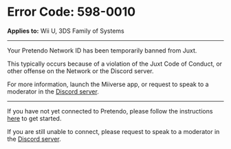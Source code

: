 # Error Code: 598-0010
**Applies to:** Wii U, 3DS Family of Systems

---

Your Pretendo Network ID has been temporarily banned from Juxt.

This typically occurs because of a violation of the Juxt Code of Conduct, or other offense on the Network or the Discord server.

For more information, launch the Miiverse app, or request to speak to a moderator in the [Discord server](https://invite.gg/pretendo).

---

If you have not yet connected to Pretendo, please follow the instructions [here](/docs/install) to get started.

If you are still unable to connect, please request to speak to a moderator in the [Discord server](https://invite.gg/pretendo).
